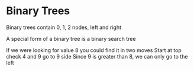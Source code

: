 # Binary Trees

Binary trees contain 0, 1, 2 nodes, left and right

A special form of a binary tree is a binary search tree

If we were looking for value 8 you could find it in two moves
Start at top check 4 and 9 go to 9 side
Since 9 is greater than 8, we can only go to the left

